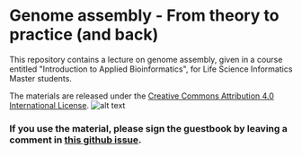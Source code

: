 # Genome assembly - From theory to practice (and back)

This repository contains a lecture on genome assembly, given in a course entitled "Introduction to Applied Bioinformatics", for Life Science Informatics Master students.

The materials are released under the [Creative Commons Attribution 4.0 International License](http://creativecommons.org/licenses/by/4.0/). ![alt text](https://i.creativecommons.org/l/by/4.0/88x31.png "Creative Commons Attribution 4.0 International License Logo")

### If you use the material, please sign the guestbook by leaving a comment in [this github issue](https://github.com/algbio/teaching-materials/issues/1#issue-590171328).

